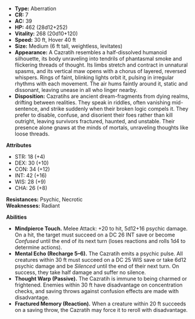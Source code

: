 - **Type:** Aberration
- **CR:** 7
- **AC:** 39
- **HP:** 462 (28d12+252)
- **Vitality:** 268 (20d10+120)
- **Speed:** 30 ft, Hover 40 ft
- **Size:** Medium (6 ft tall, weightless, levitates)
- **Appearance:** A Cazratih resembles a half-dissolved humanoid silhouette, its body unraveling into tendrils of phantasmal smoke and flickering threads of thought. Its limbs stretch and contract in unnatural spasms, and its vertical maw opens with a chorus of layered, reversed whispers. Rings of faint, blinking lights orbit it, pulsing in irregular rhythms with each movement. The air hums faintly around it, static and dissonant, leaving unease in all who linger nearby.
- **Disposition:** Cazratihs are ancient dream-fragments from dying realms, drifting between realities. They speak in riddles, often vanishing mid-sentence, and strike suddenly when their broken logic compels it. They prefer to disable, confuse, and disorient their foes rather than kill outright, leaving survivors fractured, haunted, and unstable. Their presence alone gnaws at the minds of mortals, unraveling thoughts like loose threads.

**Attributes**
- STR: 18 (+4)
- DEX: 30 (+10)
- CON: 34 (+12)
- INT: 42 (+16)
- WIS: 28 (+9)
- CHA: 26 (+8)

**Resistances:** Psychic, Necrotic  
**Weaknesses:** Radiant

**Abilities**
- **Mindpierce Touch.** Melee Attack: +20 to hit, 5d12+16 psychic damage. On a hit, the target must succeed on a DC 26 INT save or become _Confused_ until the end of its next turn (loses reactions and rolls 1d4 to determine actions).
- **Mental Echo (Recharge 5–6).** The Cazratih emits a psychic pulse. All creatures within 30 ft must succeed on a DC 25 WIS save or take 6d12 psychic damage and be _Silenced_ until the end of their next turn. On success, they take half damage and suffer no silence.
- **Thought Warp (Passive).** The Cazratih is immune to being charmed or frightened. Enemies within 30 ft have disadvantage on concentration checks, and saving throws against confusion effects are made with disadvantage.
- **Fractured Memory (Reaction).** When a creature within 20 ft succeeds on a saving throw, the Cazratih may force it to reroll with disadvantage.